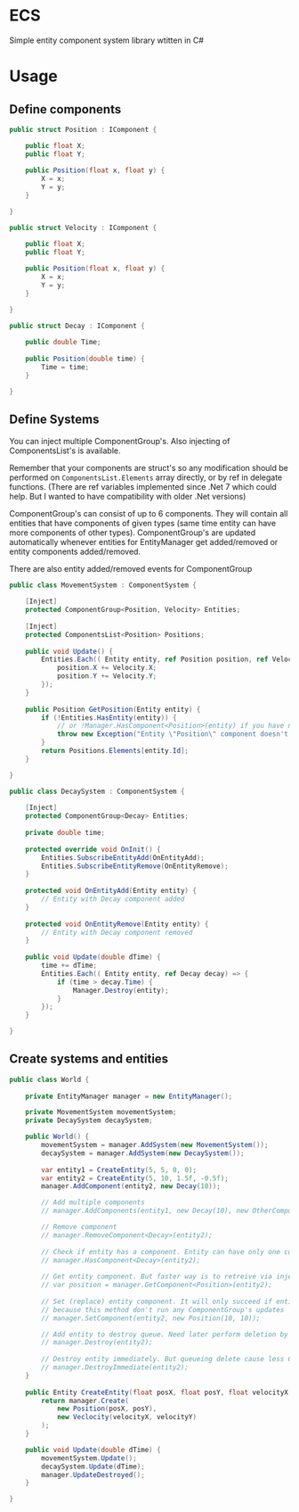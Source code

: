 # ECS
Simple entity component system library wtitten in C#

# Usage

## Define components
```cs
public struct Position : IComponent {

	public float X;
	public float Y;
	
	public Position(float x, float y) {
		X = x;
		Y = y;
	}

}

public struct Velocity : IComponent {

	public float X;
	public float Y;
	
	public Position(float x, float y) {
		X = x;
		Y = y;
	}

}

public struct Decay : IComponent {
	
	public double Time;
	
	public Position(double time) {
		Time = time;
	}

}
```

## Define Systems

You can inject multiple ComponentGroup's. Also injecting of ComponentsList's is available.

Remember that your components are struct's so any modification should be performed on `ComponentsList.Elements` array directly, or by ref in delegate functions. (There are ref variables implemented since .Net 7 which could help. But I wanted to have compatibility with older .Net versions)

ComponentGroup's can consist of up to 6 components.
They will contain all entities that have components of given types (same time entity can have more components of other types).
ComponentGroup's are updated automatically whenever entities for EntityManager get added/removed or entity components added/removed.

There are also entity added/removed events for ComponentGroup
```cs
public class MovementSystem : ComponentSystem {
	
	[Inject]
	protected ComponentGroup<Position, Velocity> Entities;
	
	[Inject]
	protected ComponentsList<Position> Positions;
	
	public void Update() {
		Entities.Each(( Entity entity, ref Position position, ref Velocity velocity) => {
			position.X += Velocity.X;
			position.Y += Velocity.Y;
		});
	}
	
	public Position GetPosition(Entity entity) {
		if (!Entities.HasEntity(entity)) {
			// or !Manager.HasComponent<Position>(entity) if you have no ComponentGroup with that component
			throw new Exception("Entity \"Position\" component doesn't exist");
		}
		return Positions.Elements[entity.Id];
	}

}

public class DecaySystem : ComponentSystem {
	
	[Inject]
	protected ComponentGroup<Decay> Entities;
	
	private double time;
	
	protected override void OnInit() {
		Entities.SubscribeEntityAdd(OnEntityAdd);
		Entities.SubscribeEntityRemove(OnEntityRemove);
	}
	
	protected void OnEntityAdd(Entity entity) {
		// Entity with Decay component added
	}
	
	protected void OnEntityRemove(Entity entity) {
		// Entity with Decay component removed
	}
	
	public void Update(double dTime) {
		time += dTime;
		Entities.Each(( Entity entity, ref Decay decay) => {
			if (time > decay.Time) {
				Manager.Destroy(entity);
			}
		});
	}

}
```

## Create systems and entities
```cs
public class World {
	
	private EntityManager manager = new EntityManager();

	private MovementSystem movementSystem;
	private DecaySystem decaySystem;

	public World() {
		movementSystem = manager.AddSystem(new MovementSystem());
		decaySystem = manager.AddSystem(new DecaySystem());
		
		var entity1 = CreateEntity(5, 5, 0, 0);
		var entity2 = CreateEntity(5, 10, 1.5f, -0.5f);
		manager.AddComponent(entity2, new Decay(10));

		// Add multiple components
		// manager.AddComponents(entity1, new Decay(10), new OtherComponent());

		// Remove component
		// manager.RemoveComponent<Decay>(entity2);
		
		// Check if entity has a component. Entity can have only one component of each type
		// manager.HasComponent<Decay>(entity2);
		
		// Get entity component. But faster way is to retreive via injected ComponentsList
		// var position = manager.GetComponent<Position>(entity2);
		
		// Set (replace) entity component. It will only succeed if entity already have component of that type,
		// because this method don't run any ComponentGroup's updates
		// manager.SetComponent(entity2, new Position(10, 10));

		// Add entity to destroy queue. Need later perform deletion by calling manager.UpdateDestroyed()
		// manager.Destroy(entity2);
		
		// Destroy entity immediately. But queueing delete cause less ComponentGroup's updates
		// manager.DestroyImmediate(entity2);
	}
	
	public Entity CreateEntity(float posX, float posY, float velocityX = 0, float velocityY = 0) {
		return manager.Create(
			new Position(posX, posY),
			new Veclocity(velocityX, velocityY)
		);
	}

	public void Update(double dTime) {
		movementSystem.Update();
		decaySystem.Update(dTime);
		manager.UpdateDestroyed();
	}

}
```
